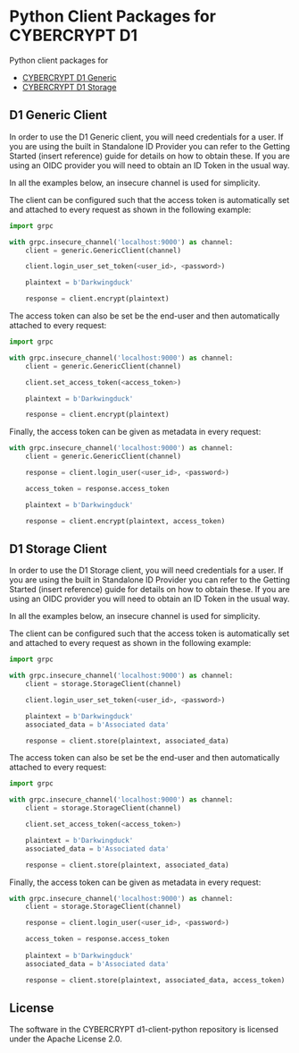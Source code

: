 # Python Client Packages for CYBERCRYPT D1

Python client packages for
* [CYBERCRYPT D1 Generic](https://github.com/cybercryptio/d1-service-generic)
* [CYBERCRYPT D1 Storage](https://github.com/cybercryptio/d1-service-storage)

## D1 Generic Client

In order to use the D1 Generic client, you will need credentials for a user. If you are using the built in Standalone ID Provider you can refer to the Getting Started (insert reference) guide for details on how to obtain these. If you are using an OIDC provider you will need to obtain an ID Token in the usual way.

In all the examples below, an insecure channel is used for simplicity.

The client can be configured such that the access token is automatically set and attached to every request as shown in the following example:
```python
import grpc

with grpc.insecure_channel('localhost:9000') as channel:
    client = generic.GenericClient(channel)

    client.login_user_set_token(<user_id>, <password>)

    plaintext = b'Darkwingduck'

    response = client.encrypt(plaintext)
```

The access token can also be set be the end-user and then automatically attached to every request:
```python
import grpc

with grpc.insecure_channel('localhost:9000') as channel:
    client = generic.GenericClient(channel)

    client.set_access_token(<access_token>)

    plaintext = b'Darkwingduck'

    response = client.encrypt(plaintext)
```

Finally, the access token can be given as metadata in every request:
```python
with grpc.insecure_channel('localhost:9000') as channel:
    client = generic.GenericClient(channel)

    response = client.login_user(<user_id>, <password>)

    access_token = response.access_token

    plaintext = b'Darkwingduck'

    response = client.encrypt(plaintext, access_token)
```

## D1 Storage Client

In order to use the D1 Storage client, you will need credentials for a user. If you are using the built in Standalone ID Provider you can refer to the Getting Started (insert reference) guide for details on how to obtain these. If you are using an OIDC provider you will need to obtain an ID Token in the usual way.

In all the examples below, an insecure channel is used for simplicity.

The client can be configured such that the access token is automatically set and attached to every request as shown in the following example:
```python
import grpc

with grpc.insecure_channel('localhost:9000') as channel:
    client = storage.StorageClient(channel)

    client.login_user_set_token(<user_id>, <password>)

    plaintext = b'Darkwingduck'
    associated_data = b'Associated data'

    response = client.store(plaintext, associated_data)
```

The access token can also be set be the end-user and then automatically attached to every request:
```python
import grpc

with grpc.insecure_channel('localhost:9000') as channel:
    client = storage.StorageClient(channel)

    client.set_access_token(<access_token>)

    plaintext = b'Darkwingduck'
    associated_data = b'Associated data'

    response = client.store(plaintext, associated_data)
```

Finally, the access token can be given as metadata in every request:
```python
with grpc.insecure_channel('localhost:9000') as channel:
    client = storage.StorageClient(channel)

    response = client.login_user(<user_id>, <password>)

    access_token = response.access_token
    
    plaintext = b'Darkwingduck'
    associated_data = b'Associated data'

    response = client.store(plaintext, associated_data, access_token)
```

## License

The software in the CYBERCRYPT d1-client-python repository is licensed under the Apache License 2.0.
